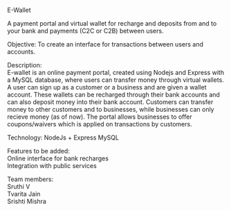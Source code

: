E-Wallet  

A payment portal and virtual wallet for recharge and deposits from and to your bank and payments (C2C or C2B) between users. 

Objective: To create an interface for transactions between users and accounts.  

Description:  
E-wallet is an online payment portal, created using Nodejs and Express with a MySQL database, where users can transfer money through virtual wallets. A user can sign up as a customer or a business and are given a wallet account. These wallets can be recharged through their bank accounts and can also deposit money into their bank account. Customers can transfer money to other customers and to businesses, while businesses can only recieve money (as of now).
The portal allows businesses to offer coupons/waivers which is applied on transactions by customers.

Technology:
NodeJs + Express 
MySQL

Features to be added:   
Online interface for bank recharges  
Integration with public services  


Team members:  
Sruthi V  
Tvarita Jain  
Srishti Mishra  

